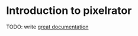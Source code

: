 # Introduction to pixelrator

TODO: write [great documentation](http://jacobian.org/writing/what-to-write/)
